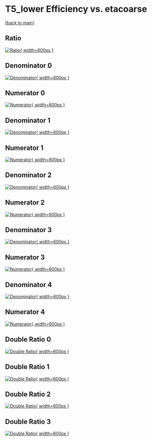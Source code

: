 # T5_lower Efficiency vs. etacoarse

[[back to main](./)]



## Ratio

[![Ratio](../mtv/var/T5_lower_base_11_0_eff_etacoarse.png){ width=600px }](../mtv/var/T5_lower_base_11_0_eff_etacoarse.pdf)

## Denominator 0

[![Denominator](../mtv/den/T5_lower_base_11_0_eff_etacoarse_den0.png){ width=600px }](../mtv/den/T5_lower_base_11_0_eff_etacoarse_den0.pdf)

## Numerator 0

[![Numerator](../mtv/num/T5_lower_base_11_0_eff_etacoarse_num0.png){ width=600px }](../mtv/num/T5_lower_base_11_0_eff_etacoarse_num0.pdf)

## Denominator 1

[![Denominator](../mtv/den/T5_lower_base_11_0_eff_etacoarse_den1.png){ width=600px }](../mtv/den/T5_lower_base_11_0_eff_etacoarse_den1.pdf)

## Numerator 1

[![Numerator](../mtv/num/T5_lower_base_11_0_eff_etacoarse_num1.png){ width=600px }](../mtv/num/T5_lower_base_11_0_eff_etacoarse_num1.pdf)

## Denominator 2

[![Denominator](../mtv/den/T5_lower_base_11_0_eff_etacoarse_den2.png){ width=600px }](../mtv/den/T5_lower_base_11_0_eff_etacoarse_den2.pdf)

## Numerator 2

[![Numerator](../mtv/num/T5_lower_base_11_0_eff_etacoarse_num2.png){ width=600px }](../mtv/num/T5_lower_base_11_0_eff_etacoarse_num2.pdf)

## Denominator 3

[![Denominator](../mtv/den/T5_lower_base_11_0_eff_etacoarse_den3.png){ width=600px }](../mtv/den/T5_lower_base_11_0_eff_etacoarse_den3.pdf)

## Numerator 3

[![Numerator](../mtv/num/T5_lower_base_11_0_eff_etacoarse_num3.png){ width=600px }](../mtv/num/T5_lower_base_11_0_eff_etacoarse_num3.pdf)

## Denominator 4

[![Denominator](../mtv/den/T5_lower_base_11_0_eff_etacoarse_den4.png){ width=600px }](../mtv/den/T5_lower_base_11_0_eff_etacoarse_den4.pdf)

## Numerator 4

[![Numerator](../mtv/num/T5_lower_base_11_0_eff_etacoarse_num4.png){ width=600px }](../mtv/num/T5_lower_base_11_0_eff_etacoarse_num4.pdf)

## Double Ratio 0

[![Double Ratio](../mtv/ratio/T5_lower_base_11_0_eff_etacoarse_ratio0.png){ width=600px }](../mtv/ratio/T5_lower_base_11_0_eff_etacoarse_ratio0.pdf)

## Double Ratio 1

[![Double Ratio](../mtv/ratio/T5_lower_base_11_0_eff_etacoarse_ratio1.png){ width=600px }](../mtv/ratio/T5_lower_base_11_0_eff_etacoarse_ratio1.pdf)

## Double Ratio 2

[![Double Ratio](../mtv/ratio/T5_lower_base_11_0_eff_etacoarse_ratio2.png){ width=600px }](../mtv/ratio/T5_lower_base_11_0_eff_etacoarse_ratio2.pdf)

## Double Ratio 3

[![Double Ratio](../mtv/ratio/T5_lower_base_11_0_eff_etacoarse_ratio3.png){ width=600px }](../mtv/ratio/T5_lower_base_11_0_eff_etacoarse_ratio3.pdf)

